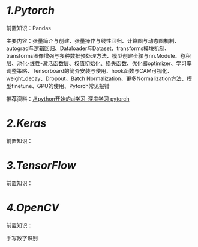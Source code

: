 # *1.Pytorch*
前置知识：Pandas  

主要内容：张量简介与创建、张量操作与线性回归、计算图与动态图机制、autograd与逻辑回归、Dataloader与Dataset、transforms模块机制、transforms图像增强与多种数据预处理方法、模型创建步骤与nn.Module、卷积层、池化-线性-激活函数层、权值初始化、损失函数、优化器optimizer、学习率调整策略、Tensorboard的简介安装与使用、hook函数与CAM可视化、weight_decay、Dropout、Batch Normalization、更多Normalization方法、模型finetune、GPU的使用、Pytorch常见报错  

推荐资料：[从python开始的ai学习-深度学习 pytorch](https://github.com/Discrete-Mathematics/ai-self-learning/tree/main/%E4%BB%8Epython%E5%BC%80%E5%A7%8B%E7%9A%84ai%E5%AD%A6%E4%B9%A0/%E6%B7%B1%E5%BA%A6%E5%AD%A6%E4%B9%A0%20pytorch)
# *2.Keras*
前置知识：

# *3.TensorFlow*
前置知识：

# *4.OpenCV*
前置知识：

手写数字识别
